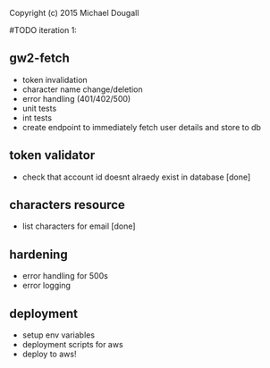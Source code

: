 Copyright (c) 2015 Michael Dougall

#TODO iteration 1:

## gw2-fetch
- token invalidation
- character name change/deletion
- error handling (401/402/500)
- unit tests
- int tests
- create endpoint to immediately fetch user details and store to db

## token validator
- check that account id doesnt alraedy exist in database [done]

## characters resource
- list characters for email [done]

## hardening
- error handling for 500s
- error logging

## deployment
- setup env variables
- deployment scripts for aws
- deploy to aws!